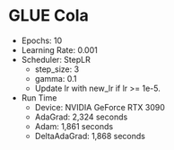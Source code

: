 # GLUE Cola

- Epochs: 10
- Learning Rate: 0.001
- Scheduler: StepLR
    - step_size: 3
    - gamma: 0.1
    - Update lr with new_lr if lr >= 1e-5.
- Run Time
    - Device: NVIDIA GeForce RTX 3090
    - AdaGrad: 2,324 seconds
    - Adam: 1,861 seconds
    - DeltaAdaGrad: 1,868 seconds
